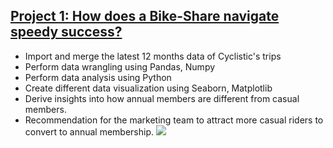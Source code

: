 
## [Project 1: How does a Bike-Share navigate speedy success?](https://github.com/huongvo99/bike_sharing_cs)
* Import and merge the latest 12 months data of Cyclistic's trips 
* Perform data wrangling using Pandas, Numpy
* Perform data analysis using Python
* Create different data visualization using Seaborn, Matplotlib
* Derive insights into how annual members are different from casual members.
* Recommendation for the marketing team to attract more casual riders to convert to annual membership.
![](https://github.com/huongvo99/HuongVo_Portfolio/blob/main/images/img1.png)
